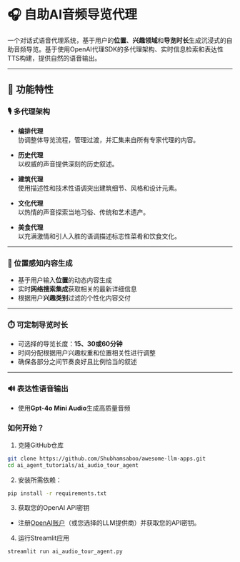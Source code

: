 # 🎧 自助AI音频导览代理

一个对话式语音代理系统，基于用户的**位置**、**兴趣领域**和**导览时长**生成沉浸式的自助音频导览。基于使用OpenAI代理SDK的多代理架构、实时信息检索和表达性TTS构建，提供自然的语音输出。

---

## 🚀 功能特性

### 🎙️ 多代理架构

- **编排代理**  
  协调整体导览流程，管理过渡，并汇集来自所有专家代理的内容。

- **历史代理**  
  以权威的声音提供深刻的历史叙述。

- **建筑代理**  
  使用描述性和技术性语调突出建筑细节、风格和设计元素。

- **文化代理**  
  以热情的声音探索当地习俗、传统和艺术遗产。

- **美食代理**  
  以充满激情和引人入胜的语调描述标志性菜肴和饮食文化。

---

### 📍 位置感知内容生成

- 基于用户输入**位置**的动态内容生成
- 实时**网络搜索集成**获取相关的最新详细信息
- 根据用户**兴趣类别**过滤的个性化内容交付

---

### ⏱️ 可定制导览时长

- 可选择的导览长度：**15、30或60分钟**
- 时间分配根据用户兴趣权重和位置相关性进行调整
- 确保各部分之间节奏良好且比例恰当的叙述

---

### 🔊 表达性语音输出

- 使用**Gpt-4o Mini Audio**生成高质量音频

### 如何开始？

1. 克隆GitHub仓库

```bash
git clone https://github.com/Shubhamsaboo/awesome-llm-apps.git
cd ai_agent_tutorials/ai_audio_tour_agent
```
2. 安装所需依赖：

```bash
pip install -r requirements.txt
```
3. 获取您的OpenAI API密钥

- 注册[OpenAI账户](https://platform.openai.com/)（或您选择的LLM提供商）并获取您的API密钥。

4. 运行Streamlit应用
```bash
streamlit run ai_audio_tour_agent.py
```
